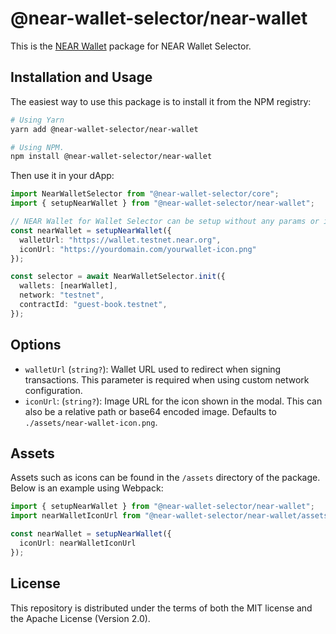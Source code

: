 # @near-wallet-selector/near-wallet

This is the [NEAR Wallet](https://wallet.near.org/) package for NEAR Wallet Selector.

## Installation and Usage

The easiest way to use this package is to install it from the NPM registry:

```bash
# Using Yarn
yarn add @near-wallet-selector/near-wallet

# Using NPM.
npm install @near-wallet-selector/near-wallet
```

Then use it in your dApp:

```ts
import NearWalletSelector from "@near-wallet-selector/core";
import { setupNearWallet } from "@near-wallet-selector/near-wallet";

// NEAR Wallet for Wallet Selector can be setup without any params or it can take two optional params.
const nearWallet = setupNearWallet({
  walletUrl: "https://wallet.testnet.near.org",
  iconUrl: "https://yourdomain.com/yourwallet-icon.png"
});

const selector = await NearWalletSelector.init({
  wallets: [nearWallet],
  network: "testnet",
  contractId: "guest-book.testnet",
});
```

## Options

- `walletUrl` (`string?`): Wallet URL used to redirect when signing transactions. This parameter is required when using custom network configuration.
- `iconUrl`: (`string?`): Image URL for the icon shown in the modal. This can also be a relative path or base64 encoded image. Defaults to `./assets/near-wallet-icon.png`.

## Assets

Assets such as icons can be found in the `/assets` directory of the package. Below is an example using Webpack:

```ts
import { setupNearWallet } from "@near-wallet-selector/near-wallet";
import nearWalletIconUrl from "@near-wallet-selector/near-wallet/assets/near-wallet-icon.png";

const nearWallet = setupNearWallet({
  iconUrl: nearWalletIconUrl
});
```

## License

This repository is distributed under the terms of both the MIT license and the Apache License (Version 2.0).
